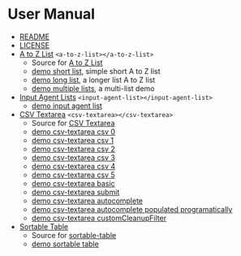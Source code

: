 
# User Manual

- [README](./)
- [LICENSE](LICENSE)
- [A to Z List](a-to-z-list.md) `<a-to-z-list></a-to-z-list>`
  - Source for [A to Z List](a-to-z-list.js)
  - [demo short list](demo_a-to-z-list_short.html), simple short A to Z list
  - [demo long list](demo_a-to-z-list_long.html), a longer list A to Z list
  - [demo multiple lists](demo_a-to-z-list_multiple.html), a multi-list demo
- [Input Agent Lists](input-agent-list.md) `<input-agent-list></input-agent-list>`
  - [demo input agent list](demo_input_agent_list.html )
- [CSV Textarea](csv-textarea.md) `<csv-textarea></csv-textarea>`
  - Source for [CSV Textarea](csv-textarea.js)
  - [demo csv-textarea csv 0](demo_csv0.html)
  - [demo csv-textarea csv 1](demo_csv1.html)
  - [demo csv-textarea csv 2](demo_csv2.html)
  - [demo csv-textarea csv 3](demo_csv3.html)
  - [demo csv-textarea csv 4](demo_csv4.html)
  - [demo csv-textarea csv 5](demo_csv5.html)
  - [demo csv-textarea basic](demo_csv_basic.html)
  - [demo csv-textarea submit](demo_csv_submit.html)
  - [demo csv-textarea autocomplete](demo_csv_autocomplete0.html)
  - [demo csv-textarea autocomplete populated programatically](demo_csv_autocomplete1.html)
  - [demo csv-textarea customCleanupFilter](demo_csv_customCleanupFilter.html)
- [Sortable Table](sortable-table.md)
  - Source for [sortable-table](sortable-table.js)
  - [demo sortable table](demo-sortable-table.html)
